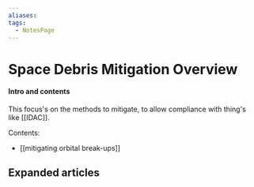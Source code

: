 ```yaml
---
aliases: 
tags:
  - NotesPage
---
```


# Space Debris Mitigation Overview

#### Intro and contents
This focus's on the methods to mitigate, to allow compliance with thing's like [[IDAC]].

Contents:
- [[mitigating orbital break-ups]]


## Expanded articles
